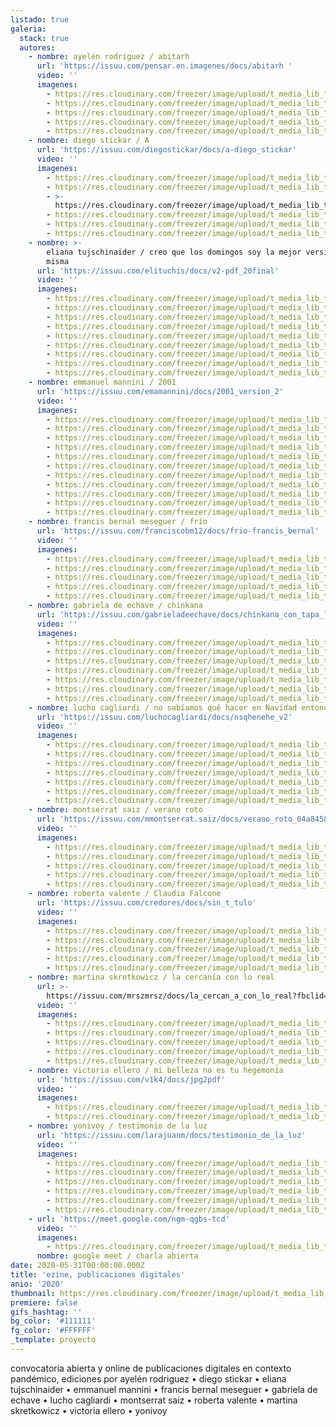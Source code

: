 ```yaml
---
listado: true
galeria:
  stack: true
  autores:
    - nombre: ayelén rodriguez / abitarh
      url: 'https://issuu.com/pensar.en.imagenes/docs/abitarh '
      video: ''
      imagenes:
        - https://res.cloudinary.com/freezer/image/upload/t_media_lib_thumb/v1590954128/2020/1_lyen7f.jpg
        - https://res.cloudinary.com/freezer/image/upload/t_media_lib_thumb/v1590954129/2020/2_de0tvy.jpg
        - https://res.cloudinary.com/freezer/image/upload/t_media_lib_thumb/v1590954131/2020/3_fo3das.jpg
        - https://res.cloudinary.com/freezer/image/upload/t_media_lib_thumb/v1590954131/2020/3b_qsbptl.jpg
        - https://res.cloudinary.com/freezer/image/upload/t_media_lib_thumb/v1590954128/2020/4_xsrjzp.jpg
    - nombre: diego stickar / A
      url: 'https://issuu.com/diegostickar/docs/a-diego_stickar'
      video: ''
      imagenes:
        - https://res.cloudinary.com/freezer/image/upload/t_media_lib_thumb/v1590953759/2020/001_ukcfcy.jpg
        - https://res.cloudinary.com/freezer/image/upload/t_media_lib_thumb/v1590953760/2020/002_rtw7os.jpg
        - >-
          https://res.cloudinary.com/freezer/image/upload/t_media_lib_thumb/v1590953760/2020/Captura_de_pantalla_2019-12-30_a_las_11.58.35_a.m._arw6uv.png
        - https://res.cloudinary.com/freezer/image/upload/t_media_lib_thumb/v1590953760/2020/004_xezegy.jpg
        - https://res.cloudinary.com/freezer/image/upload/t_media_lib_thumb/v1590953760/2020/003_cuvxbw.jpg
        - https://res.cloudinary.com/freezer/image/upload/t_media_lib_thumb/v1590953759/2020/unnamed_nfppwc.png
    - nombre: >-
        eliana tujschinaider / creo que los domingos soy la mejor versión de mi
        misma
      url: 'https://issuu.com/elituchis/docs/v2-pdf_20final'
      video: ''
      imagenes:
        - https://res.cloudinary.com/freezer/image/upload/t_media_lib_thumb/v1590952996/2020/001_pgxoyb.jpg
        - https://res.cloudinary.com/freezer/image/upload/t_media_lib_thumb/v1590952999/2020/002_gpd9py.jpg
        - https://res.cloudinary.com/freezer/image/upload/t_media_lib_thumb/v1590953002/2020/004_zmjmuy.jpg
        - https://res.cloudinary.com/freezer/image/upload/t_media_lib_thumb/v1590953000/2020/tujschinaider02_bbclly.jpg
        - https://res.cloudinary.com/freezer/image/upload/t_media_lib_thumb/v1590953014/2020/tujschinaider01_z5st4o.jpg
        - https://res.cloudinary.com/freezer/image/upload/t_media_lib_thumb/v1590953005/2020/003_whjsud.jpg
        - https://res.cloudinary.com/freezer/image/upload/t_media_lib_thumb/v1590953012/2020/tujschinaider04_o3xwoo.jpg
        - https://res.cloudinary.com/freezer/image/upload/t_media_lib_thumb/v1590953002/2020/tujschinaider03_bhxmys.jpg
        - https://res.cloudinary.com/freezer/image/upload/t_media_lib_thumb/v1590953013/2020/tujschinaider05_hmfhbh.jpg
    - nombre: emmanuel mannini / 2001
      url: 'https://issuu.com/emamannini/docs/2001_version_2'
      video: ''
      imagenes:
        - https://res.cloudinary.com/freezer/image/upload/t_media_lib_thumb/v1590952146/2020/1_zcxmkq.jpg
        - https://res.cloudinary.com/freezer/image/upload/t_media_lib_thumb/v1590952142/2020/Esc%C3%A1ner_20191026_28_kkfu2d.jpg
        - https://res.cloudinary.com/freezer/image/upload/t_media_lib_thumb/v1590952155/2020/4_rrdfaw.jpg
        - https://res.cloudinary.com/freezer/image/upload/t_media_lib_thumb/v1590952153/2020/Esc%C3%A1ner_20191026_14_jpemv2.jpg
        - https://res.cloudinary.com/freezer/image/upload/t_media_lib_thumb/v1590952154/2020/2_u2hzyd.jpg
        - https://res.cloudinary.com/freezer/image/upload/t_media_lib_thumb/v1590952149/2020/Esc%C3%A1ner_20191026_28_-2_aumqtx.jpg
        - https://res.cloudinary.com/freezer/image/upload/t_media_lib_thumb/v1590952155/2020/3_tf2sdb.jpg
        - https://res.cloudinary.com/freezer/image/upload/t_media_lib_thumb/v1590952145/2020/Esc%C3%A1ner_20191025_16_vafmmn.jpg
        - https://res.cloudinary.com/freezer/image/upload/t_media_lib_thumb/v1590952157/2020/Esc%C3%A1ner_20191025_5_owssk4.jpg
        - https://res.cloudinary.com/freezer/image/upload/t_media_lib_thumb/v1590952145/2020/5_vvpby0.jpg
        - https://res.cloudinary.com/freezer/image/upload/t_media_lib_thumb/v1590952142/2020/Esc%C3%A1ner_20191026_30_p9ndmi.jpg
    - nombre: francis bernal meseguer / frío
      url: 'https://issuu.com/franciscobm12/docs/frio-francis_bernal'
      video: ''
      imagenes:
        - https://res.cloudinary.com/freezer/image/upload/t_media_lib_thumb/v1590949307/2020/001_prylmm.jpg
        - https://res.cloudinary.com/freezer/image/upload/t_media_lib_thumb/v1590949307/2020/002_tgujdk.jpg
        - https://res.cloudinary.com/freezer/image/upload/t_media_lib_thumb/v1590949314/2020/004_lae1c0.jpg
        - https://res.cloudinary.com/freezer/image/upload/t_media_lib_thumb/v1590949304/2020/003_ht8ftv.jpg
        - https://res.cloudinary.com/freezer/image/upload/t_media_lib_thumb/v1590949355/2020/006_ea3wcn.jpg
    - nombre: gabriela de echave / chinkana
      url: 'https://issuu.com/gabrieladeechave/docs/chinkana_con_tapa_lineal'
      video: ''
      imagenes:
        - https://res.cloudinary.com/freezer/image/upload/t_media_lib_thumb/v1590945770/2020/001_duj1hd.jpg
        - https://res.cloudinary.com/freezer/image/upload/t_media_lib_thumb/v1590945770/2020/005_q2qnf4.jpg
        - https://res.cloudinary.com/freezer/image/upload/t_media_lib_thumb/v1590945768/2020/004_aykzxn.jpg
        - https://res.cloudinary.com/freezer/image/upload/t_media_lib_thumb/v1590945766/2020/002_mvjt41.jpg
        - https://res.cloudinary.com/freezer/image/upload/t_media_lib_thumb/v1590945768/2020/003_gsonos.jpg
        - https://res.cloudinary.com/freezer/image/upload/t_media_lib_thumb/v1590945770/2020/Sin_t%C3%ADtulo-006_m1c1wx.jpg
        - https://res.cloudinary.com/freezer/image/upload/t_media_lib_thumb/v1590945768/2020/006_ffy8ol.jpg
    - nombre: lucho cagliardi / no sabíamos qué hacer en Navidad entonces hicimos esto
      url: 'https://issuu.com/luchocagliardi/docs/nsqhenehe_v2'
      video: ''
      imagenes:
        - https://res.cloudinary.com/freezer/image/upload/t_media_lib_thumb/v1590944793/2020/Sin_t%C3%ADtulo-7_blblyn.jpg
        - https://res.cloudinary.com/freezer/image/upload/t_media_lib_thumb/v1590944794/2020/Sin_t%C3%ADtulo-2_llayua.jpg
        - https://res.cloudinary.com/freezer/image/upload/t_media_lib_thumb/v1590944795/2020/Sin_t%C3%ADtulo-6_x7bgke.jpg
        - https://res.cloudinary.com/freezer/image/upload/t_media_lib_thumb/v1590944795/2020/Sin_t%C3%ADtulo-3_kcwrva.jpg
        - https://res.cloudinary.com/freezer/image/upload/t_media_lib_thumb/v1590944795/2020/Sin_t%C3%ADtulo-5_mcyk8d.jpg
        - https://res.cloudinary.com/freezer/image/upload/t_media_lib_thumb/v1590944795/2020/Sin_t%C3%ADtulo-4_k1gn0d.jpg
        - https://res.cloudinary.com/freezer/image/upload/t_media_lib_thumb/v1590944795/2020/Sin_t%C3%ADtulo-9_jhwkhi.jpg
    - nombre: montserrat saiz / verano roto
      url: 'https://issuu.com/mmontserrat.saiz/docs/verano_roto_04a84581ea1b51'
      video: ''
      imagenes:
        - https://res.cloudinary.com/freezer/image/upload/t_media_lib_thumb/v1590943553/2020/001_d3g1nw.jpg
        - https://res.cloudinary.com/freezer/image/upload/t_media_lib_thumb/v1590943553/2020/003_tuv2uy.jpg
        - https://res.cloudinary.com/freezer/image/upload/t_media_lib_thumb/v1590943553/2020/002_klhvje.jpg
        - https://res.cloudinary.com/freezer/image/upload/t_media_lib_thumb/v1590943551/2020/005_kc7a7k.jpg
        - https://res.cloudinary.com/freezer/image/upload/t_media_lib_thumb/v1590943553/2020/004_fd11ol.jpg
    - nombre: roberta valente / Claudia Falcone
      url: 'https://issuu.com/credores/docs/sin_t_tulo'
      video: ''
      imagenes:
        - https://res.cloudinary.com/freezer/image/upload/t_media_lib_thumb/v1590941997/2020/001_ctchpx.jpg
        - https://res.cloudinary.com/freezer/image/upload/t_media_lib_thumb/v1590941652/2020/002_xkmi9w.jpg
        - https://res.cloudinary.com/freezer/image/upload/t_media_lib_thumb/v1590942277/2020/casa_con_luz_br9ken.jpg
        - https://res.cloudinary.com/freezer/image/upload/t_media_lib_thumb/v1590942053/2020/004_mowcou.jpg
        - https://res.cloudinary.com/freezer/image/upload/t_media_lib_thumb/v1590942275/2020/tifon_kwagiq.jpg
    - nombre: martina skretkowicz / la cercanía con lo real
      url: >-
        https://issuu.com/mrszmrsz/docs/la_cercan_a_con_lo_real?fbclid=IwAR07tA4A5MJXLjylOov7h32OJOSz9ECKTy86mh690j7Dmsw4cXLR7VJU56Q
      video: ''
      imagenes:
        - https://res.cloudinary.com/freezer/image/upload/t_media_lib_thumb/v1590944026/2020/Sin_t%C3%ADtulo-5_bwg5jd.jpg
        - https://res.cloudinary.com/freezer/image/upload/t_media_lib_thumb/v1590944028/2020/Sin_t%C3%ADtulo-6_oscrvm.jpg
        - https://res.cloudinary.com/freezer/image/upload/t_media_lib_thumb/v1590944028/2020/002_gruvii.jpg
        - https://res.cloudinary.com/freezer/image/upload/t_media_lib_thumb/v1590945114/2020/009_w0icff.jpg
        - https://res.cloudinary.com/freezer/image/upload/t_media_lib_thumb/v1590945110/2020/Sin_t%C3%ADtulo-7_twive0.jpg
    - nombre: victoria ellero / mi belleza no es tu hegemonía
      url: 'https://issuu.com/v1k4/docs/jpg2pdf'
      video: ''
      imagenes:
        - https://res.cloudinary.com/freezer/image/upload/t_media_lib_thumb/v1590941332/2020/001_f1yrlh.jpg
        - https://res.cloudinary.com/freezer/image/upload/t_media_lib_thumb/v1590941271/2020/Sin_t%C3%ADtulo-2_nv9kmu.jpg
    - nombre: yonivoy / testimonio de la luz
      url: 'https://issuu.com/larajuanm/docs/testimonio_de_la_luz'
      video: ''
      imagenes:
        - https://res.cloudinary.com/freezer/image/upload/t_media_lib_thumb/v1590939698/2020/Sin_t%C3%ADtulo-2_b7qcbu.jpg
        - https://res.cloudinary.com/freezer/image/upload/t_media_lib_thumb/v1590939703/2020/003_mp1cf6.jpg
        - https://res.cloudinary.com/freezer/image/upload/t_media_lib_thumb/v1590939720/2020/8_cr7gt5.jpg
        - https://res.cloudinary.com/freezer/image/upload/t_media_lib_thumb/v1590940590/2020/Sin_t%C3%ADtulo-244_dfinlt.jpg
        - https://res.cloudinary.com/freezer/image/upload/t_media_lib_thumb/v1590939714/2020/5_ttjlcn.jpg
        - https://res.cloudinary.com/freezer/image/upload/t_media_lib_thumb/v1590939708/2020/2_cw6ksu.jpg
    - url: 'https://meet.google.com/ngm-qgbs-tcd'
      video: ''
      imagenes:
        - https://res.cloudinary.com/freezer/image/upload/t_media_lib_thumb/v1590962400/2020/014_ckuylg.jpg
      nombre: google meet / charla abierta
date: 2020-05-31T00:00:00.000Z
title: 'ezine, publicaciones digitales'
anio: '2020'
thumbnail: https://res.cloudinary.com/freezer/image/upload/t_media_lib_thumb/v1609559537/2021/ezine_zi3aax.jpg
premiere: false
gifs_hashtag: ''
bg_color: '#111111'
fg_color: '#FFFFFF'
_template: proyecto
---
```


convocatoria abierta y online de publicaciones digitales en contexto pandémico, ediciones por ayelén rodriguez • diego stickar • eliana tujschinaider • emmanuel mannini • francis bernal meseguer • gabriela de echave • lucho cagliardi • montserrat saiz • roberta valente • martina skretkowicz • victoria ellero • yonivoy
